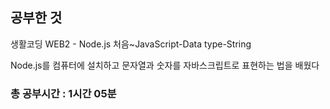 <h2>공부한 것</h2>

생활코딩 WEB2 - Node.js 처음~JavaScript-Data type-String

Node.js를 컴퓨터에 설치하고 문자열과 숫자를 자바스크립트로 표현하는 법을 배웠다



<h3>총 공부시간 : 1시간 05분
</h3>



